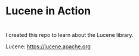 # Lucene in Action
#
I created this repo to learn about the Lucene library. 

Lucene: https://lucene.apache.org
